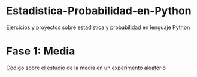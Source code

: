 # Estadistica-Probabilidad-en-Python
Ejercicios y proyectos sobre estadistica y probabilidad en lenguaje Python
# Fase 1: Media
[Codigo sobre el estudio de la media en un experimento aleatorio](https://github.com/GallegosLuna/Probabilidad-Estadistica-En-R-/blob/main/Media%20(estudio).pdf)
